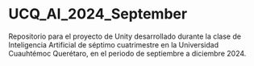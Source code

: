 # UCQ_AI_2024_September
Repositorio para el proyecto de Unity desarrollado durante la clase de Inteligencia Artificial de séptimo cuatrimestre en la Universidad Cuauhtémoc Querétaro, en el periodo de septiembre a diciembre 2024.
